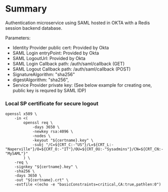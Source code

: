 # Summary
Authentication microservice using SAML hosted in OKTA with a Redis session backend database.

Parameters:
- Identity Provider public cert: Provided by Okta
- SAML Login entryPoint: Provided by Okta
- SAML LogoutUrl: Provided by Okta
- SAML Login Callback path: /auth/saml/callback (GET)
- SAML Logout Callback path: /auth/saml/callback (POST)
- SignatureAlgorithm: "sha256"
- digestAlgorithm: "sha256",
- Service Provider private key: (See below example for creating one, public key is requred by SAML IDP)

### Local SP certificate for secure logout
 
```
openssl x509 \ 
    -in <( 
        openssl req \ 
            -days 3650 \ 
            -newkey rsa:4096 \ 
            -nodes \ 
            -keyout "${certname}.key" \ 
            -subj "/C=${CRT_C:-"US"}/L=${CRT_L:-"Naperville"}/O=${CRT_O:-"IT"}/OU=${CRT_OU:-"Sysadmins"}/CN=${CRT_CN:-"MySAML"}" 
        ) \ 
    -req \ 
    -signkey "${certname}.key" \ 
    -sha256 \ 
    -days 3650 \ 
    -out "${certname}.crt" \ 
    -extfile <(echo -e "basicConstraints=critical,CA:true,pathlen:0") 
```